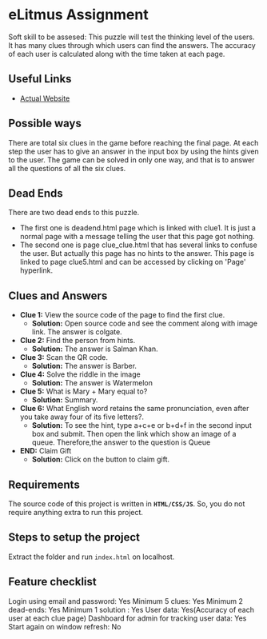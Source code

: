 # eLitmus Assignment

Soft skill to be assesed: This puzzle will test the thinking level of the users.
It has many clues through which users can find the answers. The accuracy of each user is calculated along with the time taken at each page.

## Useful Links
- [Actual Website](https://elitmusassignment.netlify.app)


## Possible ways
There are total six clues in the game before reaching the final page.
At each step the user has to give an answer in the input box by using the hints given to the user.
The game can be solved in only one way, and that is to answer all the questions of all the six clues.

## Dead Ends
There are two dead ends to this puzzle.
- The first one is  deadend.html page which is linked with clue1. It is just a normal page with a message telling the user that this page got nothing.
- The second one is page clue_clue.html that has several links to confuse the user. But actually this page has no hints to the answer. This page is linked to page clue5.html and can be accessed by clicking on 'Page'
hyperlink.

## Clues and Answers
* **Clue 1:** View the source code of the page to find the first clue.
  * **Solution:** Open source code and see the comment along with image link. The answer is colgate.
* **Clue 2:** Find the person from hints.
  * **Solution:** The answer is Salman Khan.
* **Clue 3:** Scan the QR code.
  * **Solution:** The answer is Barber.
* **Clue 4:** Solve the riddle in the image
  * **Solution:** The answer is Watermelon
* **Clue 5:** What is Mary + Mary equal to?
  * **Solution:** Summary.
* **Clue 6:** What English word retains the same pronunciation, even after you take away four of its five letters?.
  * **Solution:** To see the hint, type a+c+e or b+d+f in the second input box and submit. Then open the link which show an image of a queue. Therefore,the answer to the question is Queue
* **END:** Claim Gift
  * **Solution:** Click on the button to claim gift.

## Requirements
The source code of this project is written in **`HTML/CSS/JS`**. So, you do not require anything extra to run this project.

## Steps to setup the project
Extract the folder and run `index.html` on localhost.

## Feature checklist
Login using email and password: Yes
Minimum 5 clues: Yes
Minimum 2 dead-ends: Yes
Minimum 1 solution : Yes
User data: Yes(Accuracy of each user at each clue page)
Dashboard for admin for tracking user data: Yes
Start again on window refresh: No

